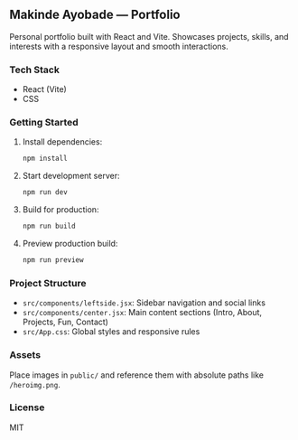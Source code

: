 ## Makinde Ayobade — Portfolio

Personal portfolio built with React and Vite. Showcases projects, skills, and interests with a responsive layout and smooth interactions.

### Tech Stack
- React (Vite)
- CSS

### Getting Started
1. Install dependencies:
   ```bash
   npm install
   ```
2. Start development server:
   ```bash
   npm run dev
   ```
3. Build for production:
   ```bash
   npm run build
   ```
4. Preview production build:
   ```bash
   npm run preview
   ```

### Project Structure
- `src/components/leftside.jsx`: Sidebar navigation and social links
- `src/components/center.jsx`: Main content sections (Intro, About, Projects, Fun, Contact)
- `src/App.css`: Global styles and responsive rules

### Assets
Place images in `public/` and reference them with absolute paths like `/heroimg.png`.

### License
MIT
